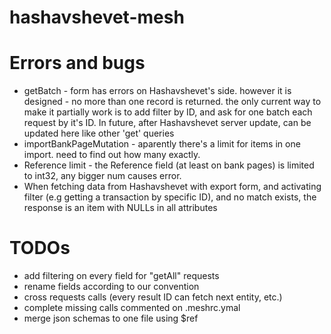 # hashavshevet-mesh


# Errors and bugs
- getBatch - form has errors on Hashavshevet's side. however it is designed - no more than one record is returned. the only current way to make it partially work is to add filter by ID, and ask for one batch each request by it's ID. In future, after Hashavshevet server update, can be updated here like other 'get' queries
- importBankPageMutation - aparently there's a limit for items in one import. need to find out how many exactly.
- Reference limit - the Reference field (at least on bank pages) is limited to int32, any bigger num causes error.
- When fetching data from Hashavshevet with export form, and activating filter (e.g getting a transaction by specific ID), and no match exists, the response is an item with NULLs in all attributes


# TODOs
- add filtering on every field for "getAll" requests
- rename fields according to our convention
- cross requests calls (every result ID can fetch next entity, etc.)
- complete missing calls commented on .meshrc.ymal
- merge json schemas to one file using $ref